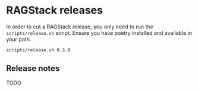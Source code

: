 # RAGStack releases

In order to cut a RAGStack release, you only need to run the `scripts/release.sh` script. 
Ensure you have poetry installed and available in your path.

```bash
scripts/release.sh 0.3.0
```

## Release notes
TODO